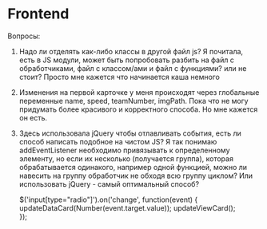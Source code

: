 # Frontend

Вопросы:

1) Надо ли отделять как-либо классы в другой файл js? Я почитала, есть в JS модули, может быть попробовать разбить на файл с обработчиками, файл с классом/ами и файл с  функциями? или не стоит? Просто мне кажется что начинается каша немного

2) Изменения на первой карточке у меня происходят через глобальные переменные name, speed, teamNumber, imgPath. Пока что не могу придумать более красивого и корректного способа. Но мне кажется он есть.

3) Здесь использовала jQuery чтобы отлавливать события, есть ли способ написать подобное на чистом JS? Я так понимаю addEventListener необходимо привязывать к определенному элементу, но если их несколько (получается группа), которая обрабатывается одинакого, например одной функцией, можно ли навесить на группу обработчик не обходя всю группу циклом? Или использовать jQuery - самый оптимальный способ?


    $('input[type="radio"]').on('change', function(event) {
        updateDataCard(Number(event.target.value));
        updateViewCard();  
    });


